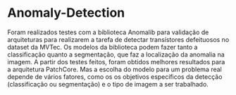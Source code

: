# Anomaly-Detection

Foram realizados testes com a biblioteca Anomalib para validação de arquiteturas para realizarem a tarefa de detectar transístores defeituosos no dataset da MVTec. Os modelos da biblioteca podem fazer tanto a classificação quanto a segmentação, que faz a localização da anomalia na imagem.
A partir dos testes feitos, foram obtidos melhores resultados para a arquitetura PatchCore. Mas a escolha do modelo para um problema real depende de vários fatores, como os os objetivos específicos da detecção (classificação ou segmentação) e o tipo de imagem a ser trabalhado.


